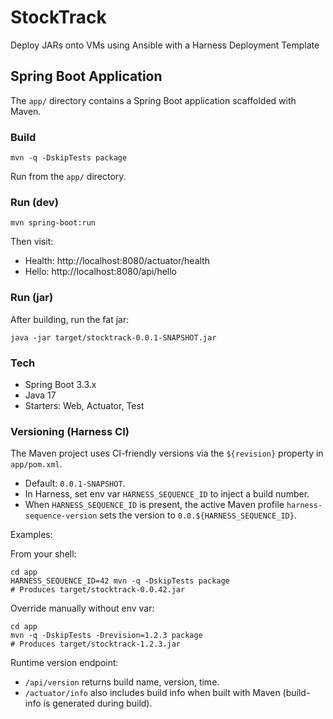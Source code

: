 # StockTrack
Deploy JARs onto VMs using Ansible with a Harness Deployment Template

## Spring Boot Application

The `app/` directory contains a Spring Boot application scaffolded with Maven.

### Build

```
mvn -q -DskipTests package
```

Run from the `app/` directory.

### Run (dev)

```
mvn spring-boot:run
```

Then visit:

- Health: http://localhost:8080/actuator/health
- Hello: http://localhost:8080/api/hello

### Run (jar)

After building, run the fat jar:

```
java -jar target/stocktrack-0.0.1-SNAPSHOT.jar
```

### Tech

- Spring Boot 3.3.x
- Java 17
- Starters: Web, Actuator, Test

### Versioning (Harness CI)

The Maven project uses CI-friendly versions via the `${revision}` property in `app/pom.xml`.

- Default: `0.0.1-SNAPSHOT`.
- In Harness, set env var `HARNESS_SEQUENCE_ID` to inject a build number.
- When `HARNESS_SEQUENCE_ID` is present, the active Maven profile `harness-sequence-version` sets the version to `0.0.${HARNESS_SEQUENCE_ID}`.

Examples:

From your shell:

```
cd app
HARNESS_SEQUENCE_ID=42 mvn -q -DskipTests package
# Produces target/stocktrack-0.0.42.jar
```

Override manually without env var:

```
cd app
mvn -q -DskipTests -Drevision=1.2.3 package
# Produces target/stocktrack-1.2.3.jar
```

Runtime version endpoint:

- `/api/version` returns build name, version, time.
- `/actuator/info` also includes build info when built with Maven (build-info is generated during build).

